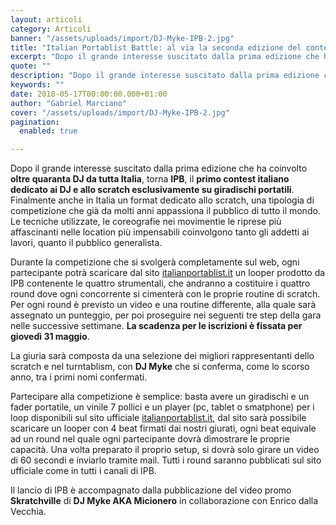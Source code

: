 ```yaml
---
layout: articoli
category: Articoli
banner: "/assets/uploads/import/DJ-Myke-IPB-2.jpg"
title: "Italian Portablist Battle: al via la seconda edizione del contest"
excerpt: "Dopo il grande interesse suscitato dalla prima edizione che ha coinvolto oltre quaranta DJ da tutta Italia, torna IPB, il primo contest italiano dedicato ai DJ e allo scratch esclusivamente su giradischi portatili. Finalmente anche in Italia un format dedicato allo scratch, una tipologia di competizione che già da molti anni appassiona il pubblico di tutto il mondo. [&hellip"
quote: ""
description: "Dopo il grande interesse suscitato dalla prima edizione che ha coinvolto oltre quaranta DJ da tutta Italia, torna IPB, il primo contest italiano dedicato ai DJ e allo scratch esclusivamente su giradischi portatili. Finalmente anche in Italia un format dedicato allo scratch, una tipologia di competizione che già da molti anni appassiona il pubblico di tutto il mondo. [&hellip"
keywords: ""
date: 2018-05-17T00:00:00.000+01:00
author: "Gabriel Marciano"
cover: "/assets/uploads/import/DJ-Myke-IPB-2.jpg"
pagination:
  enabled: true

---
```


Dopo il grande interesse suscitato dalla prima edizione che ha coinvolto **oltre quaranta DJ da tutta Italia**, torna **IPB**, il **primo contest italiano dedicato ai DJ e allo scratch esclusivamente su giradischi portatili**. Finalmente anche in Italia un format dedicato allo scratch, una tipologia di competizione che già da molti anni appassiona il pubblico di tutto il mondo. Le tecniche utilizzate, le coreografie nei movimentie le riprese più affascinanti nelle location più impensabili coinvolgono tanto gli addetti ai lavori, quanto il pubblico generalista.

Durante la competizione che si svolgerà completamente sul web, ogni partecipante potrà scaricare dal sito [italianportablist.it](http://italianportablist.it/) un looper prodotto da IPB contenente le quattro strumentali, che andranno a costituire i quattro round dove ogni concorrente si cimenterà con le proprie routine di scratch. Per ogni round è previsto un video e una routine differente, alla quale sarà assegnato un punteggio, per poi proseguire nei seguenti tre step della gara nelle successive settimane. **La scadenza per le iscrizioni è fissata per giovedì 31 maggio**.

La giuria sarà composta da una selezione dei migliori rappresentanti dello scratch e nel turntablism, con **DJ Myke** che si conferma, come lo scorso anno, tra i primi nomi confermati.

Partecipare alla competizione è semplice: basta avere un giradischi e un fader portatile, un vinile 7 pollici e un player (pc, tablet o smatphone) per i loop disponibili sul sito ufficiale [italianportablist.it](http://italianportablist.it/), dal sito sarà possibile scaricare un looper con 4 beat firmati dai nostri giurati, ogni beat equivale ad un round nel quale ogni partecipante dovrà dimostrare le proprie capacità. Una volta preparato il proprio setup, si dovrà solo girare un video di 60 secondi e inviarlo tramite mail. Tutti i round saranno pubblicati sul sito ufficiale come in tutti i canali di IPB.

Il lancio di IPB è accompagnato dalla pubblicazione del video promo **Skratchville** di **DJ Myke AKA Micionero** in collaborazione con Enrico dalla Vecchia.